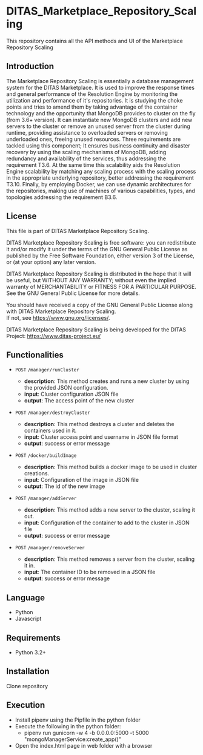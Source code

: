 # DITAS_Marketplace_Repository_Scaling
This repository contains all the API methods and UI of the Marketplace Repository Scaling

## Introduction

The Marketplace Repository Scaling is essentially a database management system for the DITAS Marketplace. It is used to improve the response times and general performance of the Resolution Engine by monitoring the utilization and performance of it's repositories. It is studying the choke points and tries to amend them by taking advantage of the container technology and the opportunity that MongoDB provides to cluster on the fly (from 3.6+ version). It can instantiate new MongoDB clusters and add new servers to the cluster or remove an unused server from the cluster during runtime, providing assistance to overloaded servers or removing underloaded ones, freeing unused resources. Three requirements are tackled using this component; It ensures business continuity and disaster recovery by using the scaling mechanisms of MongoDB, adding redundancy and availability of the services, thus addressing the requirement T3.6. At the same time this scalability aids the Resolution Engine scalability by matching any scaling process with the scaling process in the appropriate underlying repository, better addressing the requirement T3.10. Finally, by employing Docker, we can use dynamic architectures for the repositories, making use of machines of various capabilities, types, and topologies addressing the requirement B3.6.

## License
This file is part of DITAS Marketplace Repository Scaling.

DITAS Marketplace Repository Scaling is free software: you can redistribute it 
and/or modify it under the terms of the GNU General Public License as 
published by the Free Software Foundation, either version 3 of the License, 
or (at your option) any later version.

DITAS Marketplace Repository Scaling is distributed in the hope that it will be 
useful, but WITHOUT ANY WARRANTY; without even the implied warranty of
MERCHANTABILITY or FITNESS FOR A PARTICULAR PURPOSE.  See the
GNU General Public License for more details.

You should have received a copy of the GNU General Public License
along with DITAS Marketplace Repository Scaling.  
If not, see <https://www.gnu.org/licenses/>.

DITAS Marketplace Repository Scaling is being developed for the
DITAS Project: https://www.ditas-project.eu/

## Functionalities 
* `POST` `/manager/runCluster`
  * **description**: This method creates and runs a new cluster by using the provided JSON configuration.
  * **input**: Cluster configuration JSON file
  * **output**: The access point of the new cluster

* `POST` `/manager/destroyCluster`  
  * **description**: This method destroys a cluster and deletes the containers used in it.
  * **input**: Cluster access point and username in JSON file format
  * **output**: success or error message

* `POST` `/docker/buildImage`  
  * **description**: This method builds a docker image to be used in cluster creations.
  * **input**: Configuration of the image in JSON file
  * **output**: The id of the new image
  
* `POST` `/manager/addServer`  
  * **description**: This method adds a new server to the cluster, scaling it out.
  * **input**: Configuration of the container to add to the cluster in JSON file
  * **output**: success or error message
  
* `POST` `/manager/removeServer`  
  * **description**: This method removes a server from the cluster, scaling it in.
  * **input**: The container ID to be removed in a JSON file
  * **output**: success or error message
  
## Language
* Python
* Javascript

## Requirements
* Python 3.2+

## Installation
Clone repository

## Execution
* Install pipenv using the Pipfile in the python folder
* Execute the following in the python folder: 
  * pipenv run gunicorn -w 4 -b 0.0.0.0:5000 -t 5000 "mongoManagerService:create_app()"
* Open the index.html page in web folder with a browser
